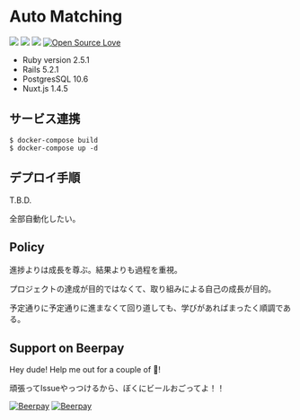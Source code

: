Auto Matching
===

![](https://img.shields.io/github/issues/tsu-nera/auto-matching.svg)
![](https://img.shields.io/github/license/tsu-nera/auto-matching.svg)
![](https://img.shields.io/circleci/project/github/tsu-nera/auto-matching.svg)
[![Open Source Love](https://badges.frapsoft.com/os/v3/open-source.svg?v=103)](https://github.com/tsu-nera/auto-matching/)

- Ruby version 2.5.1
- Rails 5.2.1
- PostgresSQL  10.6
- Nuxt.js 1.4.5

## サービス連携

```
$ docker-compose build
$ docker-compose up -d
```

## デプロイ手順

T.B.D. 

全部自動化したい。

## Policy

進捗よりは成長を尊ぶ。結果よりも過程を重視。

プロジェクトの達成が目的ではなくて、取り組みによる自己の成長が目的。

予定通りに予定通りに進まなくて回り道しても、学びがあればまったく順調である。

## Support on Beerpay
Hey dude! Help me out for a couple of :beers:!

頑張ってIssueやっつけるから、ぼくにビールおごってよ！！

[![Beerpay](https://beerpay.io/tsu-nera/auto-matching/badge.svg?style=beer-square)](https://beerpay.io/tsu-nera/auto-matching)  [![Beerpay](https://beerpay.io/tsu-nera/auto-matching/make-wish.svg?style=flat-square)](https://beerpay.io/tsu-nera/auto-matching?focus=wish)
